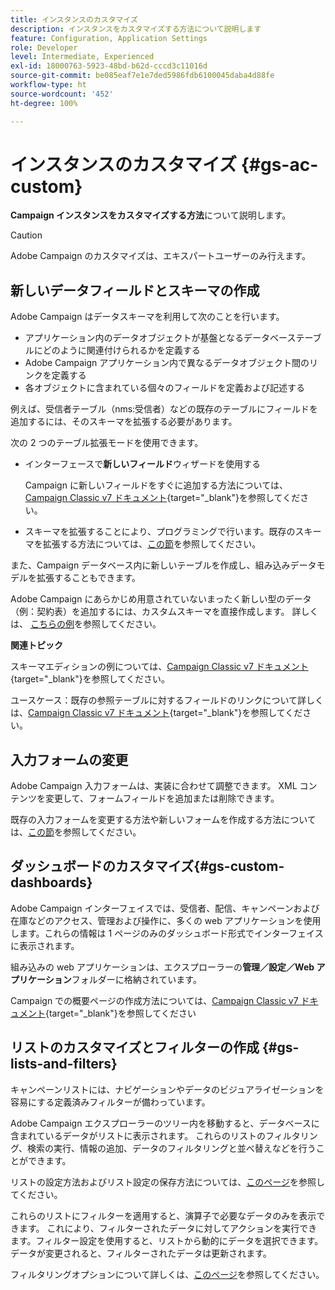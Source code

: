 ```yaml
---
title: インスタンスのカスタマイズ
description: インスタンスをカスタマイズする方法について説明します
feature: Configuration, Application Settings
role: Developer
level: Intermediate, Experienced
exl-id: 18000763-5923-48bd-b62d-cccd3c11016d
source-git-commit: be085eaf7e1e7ded5986fdb6100045daba4d88fe
workflow-type: ht
source-wordcount: '452'
ht-degree: 100%

---
```


# インスタンスのカスタマイズ {#gs-ac-custom}

**Campaign インスタンスをカスタマイズする方法**&#x200B;について説明します。

>[!CAUTION]
>
>Adobe Campaign のカスタマイズは、エキスパートユーザーのみ行えます。

## 新しいデータフィールドとスキーマの作成

Adobe Campaign はデータスキーマを利用して次のことを行います。

* アプリケーション内のデータオブジェクトが基盤となるデータベーステーブルにどのように関連付けられるかを定義する
* Adobe Campaign アプリケーション内で異なるデータオブジェクト間のリンクを定義する
* 各オブジェクトに含まれている個々のフィールドを定義および記述する

例えば、受信者テーブル（nms:受信者）などの既存のテーブルにフィールドを追加するには、そのスキーマを拡張する必要があります。

次の 2 つのテーブル拡張モードを使用できます。

* インターフェースで&#x200B;**新しいフィールド**&#x200B;ウィザードを使用する

  Campaign に新しいフィールドをすぐに追加する方法については、[Campaign Classic v7 ドキュメント](https://experienceleague.adobe.com/docs/campaign-classic/using/configuring-campaign-classic/editing-schemas/new-field-wizard.html?lang=ja#configuring-campaign-classic){target="_blank"}を参照してください。

* スキーマを拡張することにより、プログラミングで行います。既存のスキーマを拡張する方法については、[この節](../dev/extend-schema.md)を参照してください。

また、Campaign データベース内に新しいテーブルを作成し、組み込みデータモデルを拡張することもできます。

Adobe Campaign にあらかじめ用意されていないまったく新しい型のデータ（例：契約表）を追加するには、カスタムスキーマを直接作成します。 詳しくは、 [こちらの例](../dev/create-schema.md#example--creating-a-contract-table)を参照してください。

**関連トピック**

スキーマエディションの例については、[Campaign Classic v7 ドキュメント](https://experienceleague.adobe.com/docs/campaign-classic/using/configuring-campaign-classic/editing-schemas/examples-of-schemas-edition.html?lang=ja#configuring-campaign-classic){target="_blank"}を参照してください。

ユースケース：既存の参照テーブルに対するフィールドのリンクについて詳しくは、[Campaign Classic v7 ドキュメント](https://experienceleague.adobe.com/docs/campaign-classic/using/configuring-campaign-classic/editing-schemas/examples-of-schemas-edition.html?lang=ja#uc-link){target="_blank"}を参照してください。


## 入力フォームの変更

Adobe Campaign 入力フォームは、実装に合わせて調整できます。 XML コンテンツを変更して、フォームフィールドを追加または削除できます。

既存の入力フォームを変更する方法や新しいフォームを作成する方法については、[この節](../dev/forms.md)を参照してください。

## ダッシュボードのカスタマイズ{#gs-custom-dashboards}

Adobe Campaign インターフェイスでは、受信者、配信、キャンペーンおよび在庫などのアクセス、管理および操作に、多くの web アプリケーションを使用します。これらの情報は 1 ページのみのダッシュボード形式でインターフェイスに表示されます。

組み込みの web アプリケーションは、エクスプローラーの&#x200B;**管理／設定／Web アプリケーション**&#x200B;フォルダーに格納されています。

Campaign での概要ページの作成方法については、[Campaign Classic v7 ドキュメント](https://experienceleague.adobe.com/docs/campaign-classic/using/designing-content/web-applications/use-cases--creating-overviews.html?lang=ja#creating-a-single-page-web-application){target="_blank"}を参照してください


## リストのカスタマイズとフィルターの作成 {#gs-lists-and-filters}

キャンペーンリストには、ナビゲーションやデータのビジュアライゼーションを容易にする定義済みフィルターが備わっています。

Adobe Campaign エクスプローラーのツリー内を移動すると、データベースに含まれているデータがリストに表示されます。 これらのリストのフィルタリング、検索の実行、情報の追加、データのフィルタリングと並べ替えなどを行うことができます。

リストの設定方法およびリスト設定の保存方法については、[このページ](../start/campaign-ui.md)を参照してください。

これらのリストにフィルターを適用すると、演算子で必要なデータのみを表示できます。 これにより、フィルターされたデータに対してアクションを実行できます。フィルター設定を使用すると、リストから動的にデータを選択できます。データが変更されると、フィルターされたデータは更新されます。

フィルタリングオプションについて詳しくは、[このページ](../audiences/create-filters.md)を参照してください。
